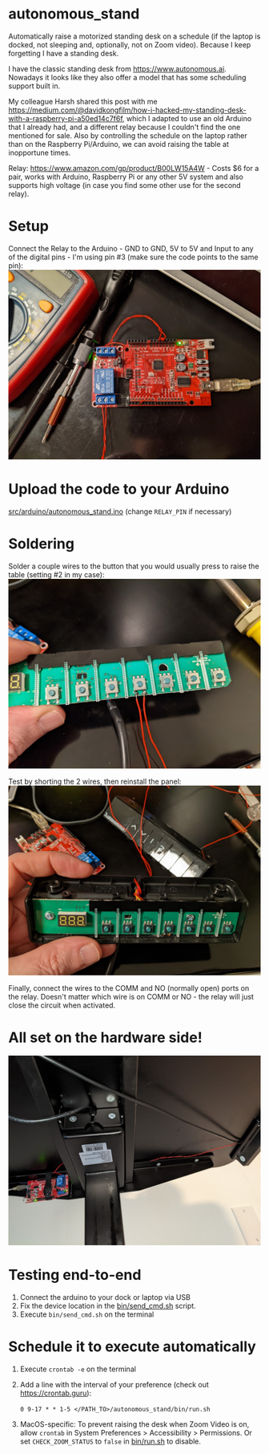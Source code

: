 # autonomous_stand

Automatically raise a motorized standing desk on a schedule (if the laptop is docked, not sleeping and, optionally, not on Zoom video). Because I keep forgetting I have a standing desk.

I have the classic standing desk from https://www.autonomous.ai. Nowadays it looks like they also offer a model that has some scheduling support built in.

My colleague Harsh shared this post with me https://medium.com/@davidkongfilm/how-i-hacked-my-standing-desk-with-a-raspberry-pi-a50ed14c7f6f, which I adapted to use an old Arduino that I already had, and a different relay because I couldn't find the one mentioned for sale. Also by controlling the schedule on the laptop rather than on the Raspberry Pi/Arduino, we can avoid raising the table at inopportune times.

Relay: https://www.amazon.com/gp/product/B00LW15A4W - Costs $6 for a pair, works with Arduino, Raspberry Pi or any other 5V system and also supports high voltage (in case you find some other use for the second relay).

# Setup

Connect the Relay to the Arduino - GND to GND, 5V to 5V and Input to any of the digital pins - I'm using pin #3 (make sure the code points to the same pin):
<img src="docs/arduino.jpg" alt="arduino" style="zoom:67%;" />

# Upload the code to your Arduino

[src/arduino/autonomous_stand.ino](src/arduino/autonomous_stand.ino) (change `RELAY_PIN` if necessary)

# Soldering

Solder a couple wires to the button that you would usually press to raise the table (setting #2 in my case): 
<img src="docs/soldering.jpg" alt="soldering" style="zoom:67%;" />

Test by shorting the 2 wires, then reinstall the panel:
<img src="docs/wiring.jpg" alt="wiring" style="zoom:67%;" />

Finally, connect the wires to the COMM and NO (normally open) ports on the relay. Doesn't matter which wire is on COMM or NO - the relay will just close the circuit when activated.

# All set on the hardware side!

<img src="docs/installed.jpg" alt="installed" style="zoom:67%;" />

# Testing end-to-end

1. Connect the arduino to your dock or laptop via USB
2. Fix the device location in the [bin/send_cmd.sh](bin/send_cmd.sh) script.
2. Execute `bin/send_cmd.sh` on the terminal

# Schedule it to execute automatically

1. Execute `crontab -e` on the terminal

2. Add a line with the interval of your preference (check out https://crontab.guru): 
   
   `0 9-17 * * 1-5 </PATH_TO>/autonomous_stand/bin/run.sh`
   
3. MacOS-specific: To prevent raising the desk when Zoom Video is on, allow `crontab` in System Preferences > Accessibility > Permissions. Or set `CHECK_ZOOM_STATUS` to `false` in [bin/run.sh](bin/run.sh) to disable.
